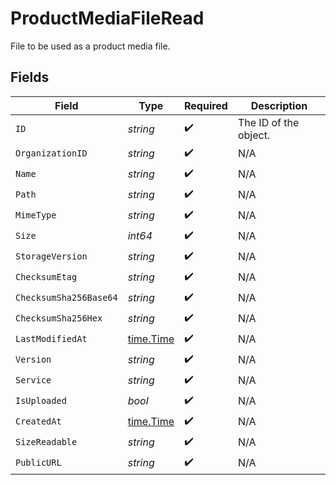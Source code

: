 # ProductMediaFileRead

File to be used as a product media file.


## Fields

| Field                                     | Type                                      | Required                                  | Description                               |
| ----------------------------------------- | ----------------------------------------- | ----------------------------------------- | ----------------------------------------- |
| `ID`                                      | *string*                                  | :heavy_check_mark:                        | The ID of the object.                     |
| `OrganizationID`                          | *string*                                  | :heavy_check_mark:                        | N/A                                       |
| `Name`                                    | *string*                                  | :heavy_check_mark:                        | N/A                                       |
| `Path`                                    | *string*                                  | :heavy_check_mark:                        | N/A                                       |
| `MimeType`                                | *string*                                  | :heavy_check_mark:                        | N/A                                       |
| `Size`                                    | *int64*                                   | :heavy_check_mark:                        | N/A                                       |
| `StorageVersion`                          | *string*                                  | :heavy_check_mark:                        | N/A                                       |
| `ChecksumEtag`                            | *string*                                  | :heavy_check_mark:                        | N/A                                       |
| `ChecksumSha256Base64`                    | *string*                                  | :heavy_check_mark:                        | N/A                                       |
| `ChecksumSha256Hex`                       | *string*                                  | :heavy_check_mark:                        | N/A                                       |
| `LastModifiedAt`                          | [time.Time](https://pkg.go.dev/time#Time) | :heavy_check_mark:                        | N/A                                       |
| `Version`                                 | *string*                                  | :heavy_check_mark:                        | N/A                                       |
| `Service`                                 | *string*                                  | :heavy_check_mark:                        | N/A                                       |
| `IsUploaded`                              | *bool*                                    | :heavy_check_mark:                        | N/A                                       |
| `CreatedAt`                               | [time.Time](https://pkg.go.dev/time#Time) | :heavy_check_mark:                        | N/A                                       |
| `SizeReadable`                            | *string*                                  | :heavy_check_mark:                        | N/A                                       |
| `PublicURL`                               | *string*                                  | :heavy_check_mark:                        | N/A                                       |